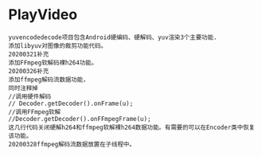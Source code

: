 # PlayVideo
    yuvencodedecode项目包含Android硬编码、硬解码、yuv渲染3个主要功能. 
    添加libyuv对图像的裁剪功能代码。
    20200321补充
    添加FFmpeg软解码裸h264功能。
    20200326补充
    添加ffmpeg解码流数据功能，
    同时注释掉 
    //调用硬件解码
    // Decoder.getDecoder().onFrame(u);
    //调用FFmpeg软解
    //Decoder.getDecoder().onFFmpegFrame(u);
    这几行代码关闭硬解h264和ffmpeg软解裸h264数据功能。有需要的可以在Encoder类中恢复该功能。
    20200328ffmpeg解码流数据放置在子线程中。
